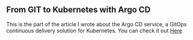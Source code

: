## From GIT to Kubernetes with Argo CD

This is the part of the article I wrote about the Argo CD service, a GitOps continuous delivery solution for Kubernetes. You can check it out [Here](https://faun.pub/from-git-to-kubernetes-with-argo-cd-467a1f6cf7e5)


